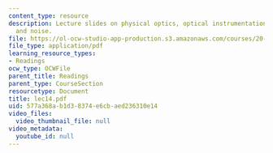 ```yaml
---
content_type: resource
description: Lecture slides on physical optics, optical instrumentation, detectors,
  and noise.
file: https://ol-ocw-studio-app-production.s3.amazonaws.com/courses/20-309-biological-engineering-ii-instrumentation-and-measurement-fall-2006/577a368ab1d38374e6cbaed236310e14_lec14.pdf
file_type: application/pdf
learning_resource_types:
- Readings
ocw_type: OCWFile
parent_title: Readings
parent_type: CourseSection
resourcetype: Document
title: lec14.pdf
uid: 577a368a-b1d3-8374-e6cb-aed236310e14
video_files:
  video_thumbnail_file: null
video_metadata:
  youtube_id: null
---
```

